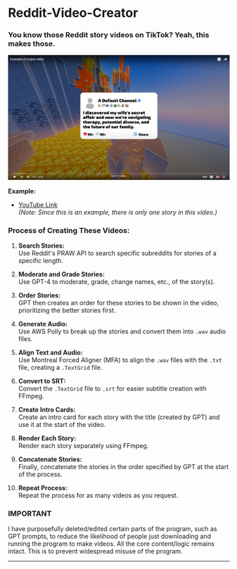 # Reddit-Video-Creator

### You know those Reddit story videos on TikTok? Yeah, this makes those.

[![Project Logo](media/images/Screenshot.png)](https://youtu.be/PZFq4n_LbN0)

**Example:**
- [YouTube Link](https://youtu.be/PZFq4n_LbN0)  
  *(Note: Since this is an example, there is only one story in this video.)*

### Process of Creating These Videos:

1. **Search Stories:**  
   Use Reddit's PRAW API to search specific subreddits for stories of a specific length.
   
2. **Moderate and Grade Stories:**  
   Use GPT-4 to moderate, grade, change names, etc., of the story(s).
   
3. **Order Stories:**  
   GPT then creates an order for these stories to be shown in the video, prioritizing the better stories first.
   
4. **Generate Audio:**  
   Use AWS Polly to break up the stories and convert them into `.wav` audio files.
   
5. **Align Text and Audio:**  
   Use Montreal Forced Aligner (MFA) to align the `.wav` files with the `.txt` file, creating a `.TextGrid` file.
   
6. **Convert to SRT:**  
   Convert the `.TextGrid` file to `.srt` for easier subtitle creation with FFmpeg.
   
7. **Create Intro Cards:**  
   Create an intro card for each story with the title (created by GPT) and use it at the start of the video.
   
8. **Render Each Story:**  
   Render each story separately using FFmpeg.
   
9. **Concatenate Stories:**  
   Finally, concatenate the stories in the order specified by GPT at the start of the process.
   
10. **Repeat Process:**  
    Repeat the process for as many videos as you request.

### **IMPORTANT**

I have purposefully deleted/edited certain parts of the program, such as GPT prompts, to reduce the likelihood of people just downloading and running the program to make videos. All the core content/logic remains intact. This is to prevent widespread misuse of the program.

---
